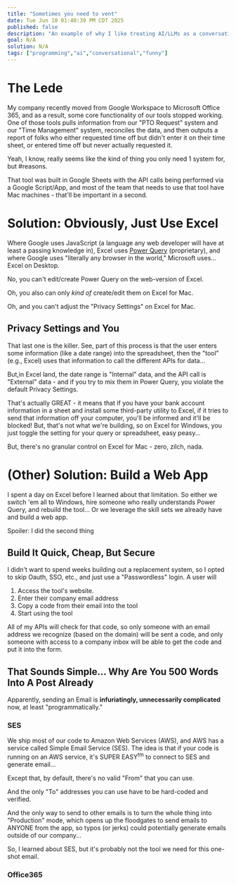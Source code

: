 ```yaml
---
title: "Sometimes you need to vent"
date: Tue Jun 10 01:40:39 PM CDT 2025
published: false
description: "An example of why I like treating AI/LLMs as a conversation"
goal: N/A
solution: N/A
tags: ["programming","ai","conversational","funny"]
---
```

# The Lede

My company recently moved from Google Workspace to Microsoft Office 365, and as a result, some core functionality of our tools stopped working. One of those tools pulls information from our "PTO Request" system and our "Time Management" system, reconciles the data, and then outputs a report of folks who either requested time off but didn't enter it on their time sheet, or entered time off but never actually requested it.

Yeah, I know, really seems like the kind of thing you only need 1 system for, but #reasons.

That tool was built in Google Sheets with the API calls being performed via a Google Script/App, and most of the team that needs to use that tool have Mac machines - that'll be important in a second.

# Solution: Obviously, Just Use Excel

Where Google uses JavaScript (a language any web developer will have at least a passing knowledge in), Excel uses [Power Query](https://learn.microsoft.com/en-us/power-query/power-query-what-is-power-query) (proprietary), and where Google uses "literally any browser in the world," Microsoft uses... Excel on Desktop.

No, you can't edit/create Power Query on the web-version of Excel.

Oh, you also can only _kind of_ create/edit them on Excel for Mac.

Oh, and you can't adjust the "Privacy Settings" on Excel for Mac.

## Privacy Settings and You

That last one is the killer. See, part of this process is that the user enters some information (like a date range) into the spreadsheet, then the "tool" (e.g., Excel) uses that information to call the different APIs for data...

But,in Excel land, the date range is "Internal" data, and the API call is "External" data - and if you try to mix them in Power Query, you violate the default Privacy Settings.

That's actually GREAT - it means that if you have your bank account information in a sheet and install some third-party utility to Excel, if it tries to send that information off your computer, you'll be informed and it'll be blocked! But, that's not what we're building, so on Excel for Windows, you just toggle the setting for your query or spreadsheet, easy peasy...

But, there's no granular control on Excel for Mac - zero, zilch, nada.

# (Other) Solution: Build a Web App

I spent a day on Excel before I learned about that limitation. So either we switch 'em all to Windows, hire someone who really understands Power Query, and rebuild the tool... Or we leverage the skill sets we already have and build a web app.

Spoiler: <span class="spoiler">I did the second thing</span>

## Build It Quick, Cheap, But Secure

I didn't want to spend weeks building out a replacement system, so I opted to skip Oauth, SSO, etc., and just use a "Passwordless" login. A user will

1. Access the tool's website.
2. Enter their company email address
3. Copy a code from their email into the tool
4. Start using the tool

All of my APIs will check for that code, so only someone with an email address we recognize (based on the domain) will be sent a code, and only someone with access to a company inbox will be able to get the code and put it into the form.

## That Sounds Simple... Why Are You 500 Words Into A Post Already

Apparently, sending an Email is **infuriatingly, unnecessarily complicated** now, at least "programmatically."

### SES

We ship most of our code to Amazon Web Services (AWS), and AWS has a service called Simple Email Service (SES). The idea is that if your code is running on an AWS service, it's SUPER EASY<sup>tm</sup> to connect to SES and generate email...

Except that, by default, there's no valid "From" that you can use.

And the only "To" addresses you can use have to be hard-coded and verified.

And the only way to send to other emails is to turn the whole thing into "Production" mode, which opens up the floodgates to send emails to ANYONE from the app, so typos (or jerks) could potentially generate emails outside of our company...

So, I learned about SES, but it's probably not the tool we need for this one-shot email.

### Office365

```flare

